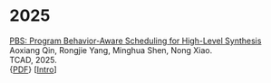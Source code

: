 # 2025

[PBS: Program Behavior-Aware Scheduling for High-Level Synthesis](https://ieeexplore.ieee.org/document/10841400)<br>
Aoxiang Qin, Rongjie Yang, Minghua Shen, Nong Xiao.<br>
TCAD, 2025.<br>
{[PDF](https://ieeexplore.ieee.org/document/10841400)} \[[Intro](/paper/2025/PBS.md)\]

